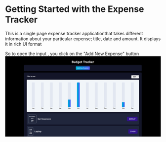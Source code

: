 # Getting Started with the Expense Tracker

This is a single page expense tracker applicationthat takes different information about your particular expense; title, date and amount. It displays it in rich UI format

So to open the input , you click on the "Add New Expense" button
![](images/expimage3.png)

